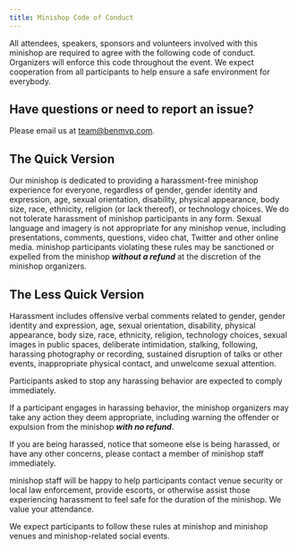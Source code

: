 ```yaml
---
title: Minishop Code of Conduct
---
```


All attendees, speakers, sponsors and volunteers involved with this minishop are required to agree with the following code of conduct. Organizers will enforce this code throughout the event. We expect cooperation from all participants to help ensure a safe environment for everybody.

## Have questions or need to report an issue?

Please email us at [team@benmvp.com](mailto:team@benmvp.com).

## The Quick Version

Our minishop is dedicated to providing a harassment-free minishop experience for everyone, regardless of gender, gender identity and expression, age, sexual orientation, disability, physical appearance, body size, race, ethnicity, religion (or lack thereof), or technology choices. We do not tolerate harassment of minishop participants in any form. Sexual language and imagery is not appropriate for any minishop venue, including presentations, comments, questions, video chat, Twitter and other online media. minishop participants violating these rules may be sanctioned or expelled from the minishop _**without a refund**_ at the discretion of the minishop organizers.

## The Less Quick Version

Harassment includes offensive verbal comments related to gender, gender identity and expression, age, sexual orientation, disability, physical appearance, body size, race, ethnicity, religion, technology choices, sexual images in public spaces, deliberate intimidation, stalking, following, harassing photography or recording, sustained disruption of talks or other events, inappropriate physical contact, and unwelcome sexual attention.

Participants asked to stop any harassing behavior are expected to comply immediately.

If a participant engages in harassing behavior, the minishop organizers may take any action they deem appropriate, including warning the offender or expulsion from the minishop _**with no refund**_.

If you are being harassed, notice that someone else is being harassed, or have any other concerns, please contact a member of minishop staff immediately.

minishop staff will be happy to help participants contact venue security or local law enforcement, provide escorts, or otherwise assist those experiencing harassment to feel safe for the duration of the minishop. We value your attendance.

We expect participants to follow these rules at minishop and minishop venues and minishop-related social events.

